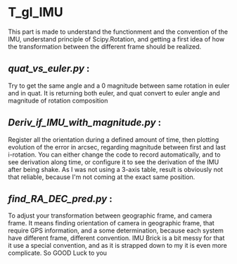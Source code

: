 # T_gl_IMU
This part is made to understand the functionment and the convention of the IMU, understand principle of Scipy.Rotation,
and getting a first idea of how the transformation between the different frame should be realized.

## *quat_vs_euler.py* :

Try to get the same angle and a 0 magnitude between same rotation in euler and in quat.
It is returning both euler, and quat convert to euler angle and magnitude of rotation composition

## *Deriv_if_IMU_with_magnitude.py* :

Register all the orientation during a defined amount of time, then plotting evolution of the error in arcsec, 
regarding magnitude between first and last i-rotation. 
You can either change the code to record automatically, and to see derivation along time, or configure it to see the derivation of the 
IMU after being shake.
As I was not using a 3-axis table, result is obviously not that reliable, because I'm not coming at the exact same position.

## *find_RA_DEC_pred.py* :

To adjust your transformation between geographic frame, and camera frame. It means finding orientation of camera in geographic frame, that require 
GPS information, and a some determination, because each system have different frame, different convention. IMU Brick is a bit messy for that
it use a special convention, and as it is strapped down to my it is even more complicate. So GOOD Luck to you
  